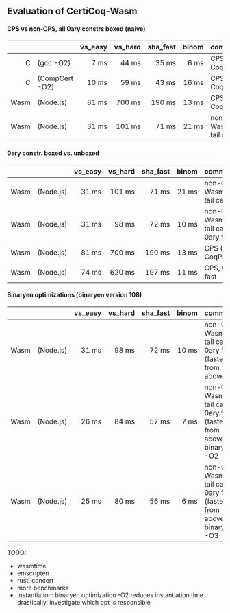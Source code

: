 Evaluation of CertiCoq-Wasm
---------------------------

#### CPS vs non-CPS, all 0ary constrs boxed (naive)

|      |                |  vs_easy | vs_hard |  sha_fast | binom | comment            | reproduce
|-----:|:---------------|---------:|--------:|----------:|------:|:-------------------|----------
|    C | (gcc -O2)      |     7 ms |   44 ms |     35 ms |  6 ms | CPS (in CoqPL'24)  | [code](https://github.com/womeier/certicoqwasm/tree/eval-ccomp) with Makefile[gcc/ccomp]
|    C | (CompCert -O2) |    10 ms |   59 ms |     43 ms | 16 ms | CPS (in CoqPL'24)  | [code](https://github.com/womeier/certicoqwasm/tree/eval-ccomp)
| Wasm | (Node.js)      |    81 ms |  700 ms |    190 ms | 13 ms | CPS (in CoqPL'24)  | [code](https://github.com/womeier/certicoqwasm/commit/1518307d8e6897fdd9d43c73d381ab4b9fe37e90), [binaries](https://github.com/womeier/certicoqwasm-testing/tree/master/evaluation/binaries/cps-feb-01-24)
| Wasm | (Node.js)      |    31 ms |  101 ms |     71 ms | 21 ms | non-CPS, WasmCert tail calls | [code](https://github.com/womeier/certicoqwasm/commit/cdf266a2a5998a4e269a1fd25147a39c430cd502), [binaries](https://github.com/womeier/certicoqwasm-testing/tree/master/evaluation/binaries/non-cps-PROPER-feb-07-24)

#### 0ary constr. boxed vs. unboxed
|      |                |  vs_easy | vs_hard |  sha_fast | binom | comment            | reproduce
|-----:|:---------------|---------:|--------:|----------:|------:|:-------------------|----------
| Wasm | (Node.js)      |    31 ms |  101 ms |     71 ms | 21 ms | non-CPS, WasmCert tail calls | [code](https://github.com/womeier/certicoqwasm/commit/cdf266a2a5998a4e269a1fd25147a39c430cd502), [binaries](https://github.com/womeier/certicoqwasm-testing/tree/master/evaluation/binaries/non-cps-PROPER-feb-07-24)
| Wasm | (Node.js)      |    31 ms |   98 ms |     72 ms | 10 ms | non-CPS, WasmCert tail calls, 0ary fast | [code](https://github.com/womeier/certicoqwasm/commit/7c502b15), [binaries](https://github.com/womeier/certicoqwasm-testing/tree/master/evaluation/binaries/non-cps-PROPER-0aryfast-feb-13-24)
| Wasm | (Node.js)      |    81 ms |  700 ms |    190 ms | 13 ms | CPS (in CoqPL'24)  | [code](https://github.com/womeier/certicoqwasm/commit/1518307d8e6897fdd9d43c73d381ab4b9fe37e90), [binaries](https://github.com/womeier/certicoqwasm-testing/tree/master/evaluation/binaries/cps-feb-01-24)
| Wasm | (Node.js)      |    74 ms |  620 ms |    197 ms | 11 ms | CPS, 0ary fast  | [code](https://github.com/womeier/certicoqwasm/commit/6cf5c81f), [binaries](https://github.com/womeier/certicoqwasm-testing/tree/master/evaluation/binaries/cps-0aryfast-feb-13-24)


#### Binaryen optimizations (binaryen version 108)
|      |                |  vs_easy | vs_hard |  sha_fast | binom | comment            | reproduce
|-----:|:---------------|---------:|--------:|----------:|------:|:-------------------|----------
| Wasm | (Node.js)      |    31 ms |   98 ms |     72 ms | 10 ms | non-CPS, WasmCert tail calls, 0ary fast (fastest from above) | [code](https://github.com/womeier/certicoqwasm/commit/7c502b15), [binaries](https://github.com/womeier/certicoqwasm-testing/tree/master/evaluation/binaries/non-cps-PROPER-0aryfast-feb-13-24)
| Wasm | (Node.js)      |    26 ms |   84 ms |     57 ms | 7 ms | non-CPS, WasmCert tail calls, 0ary fast (fastest from above), binaryen -O2 | [code](https://github.com/womeier/certicoqwasm/commit/7c502b15), [binaries](https://github.com/womeier/certicoqwasm-testing/tree/master/evaluation/binaries/non-cps-PROPER-0aryfast-feb-13-24)
| Wasm | (Node.js)      |    25 ms |   80 ms |     56 ms | 6 ms | non-CPS, WasmCert tail calls, 0ary fast (fastest from above), binaryen -O3 | [code](https://github.com/womeier/certicoqwasm/commit/7c502b15), [binaries](https://github.com/womeier/certicoqwasm-testing/tree/master/evaluation/binaries/non-cps-PROPER-0aryfast-feb-13-24)

TODO:
- wasmtime
- emscripten
- rust, concert
- more benchmarks
- instantiation: binaryen optimization -O2 reduces instantiation time drastically, investigate which opt is responsible
